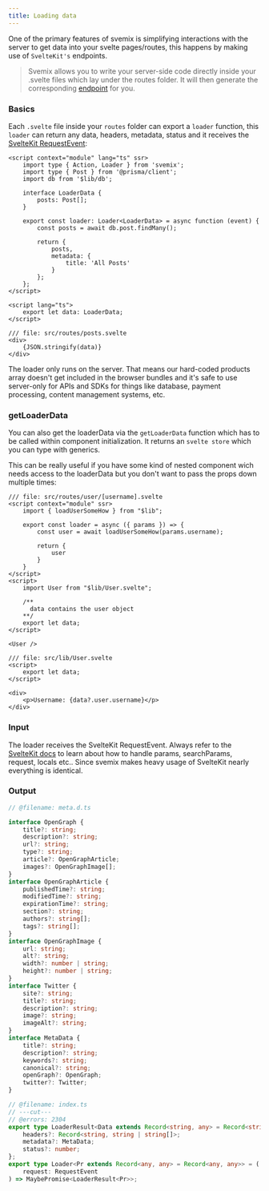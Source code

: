 ```yaml
---
title: Loading data
---
```


One of the primary features of svemix is simplifying interactions with the server to get data into your svelte pages/routes, this happens by making use of `SvelteKit's` endpoints.

> Svemix allows you to write your server-side code directly inside your .svelte files which lay under the routes folder. It will then generate the corresponding [endpoint](https://kit.svelte.dev/docs/routing#endpoints) for you.

### Basics

Each `.svelte` file inside your `routes` folder can export a `loader` function, this `loader` can return any data, headers, metadata, status and it receives the [SvelteKit RequestEvent](https://kit.svelte.dev/docs#routing-endpoints):

```svelte
<script context="module" lang="ts" ssr>
	import type { Action, Loader } from 'svemix';
	import type { Post } from '@prisma/client';
	import db from '$lib/db';

	interface LoaderData {
		posts: Post[];
	}

	export const loader: Loader<LoaderData> = async function (event) {
		const posts = await db.post.findMany();

		return {
			posts,
			metadata: {
				title: 'All Posts'
			}
		};
	};
</script>

<script lang="ts">
	export let data: LoaderData;
</script>

/// file: src/routes/posts.svelte
<div>
	{JSON.stringify(data)}
</div>
```

The loader only runs on the server. That means our hard-coded products array doesn't get included in the browser bundles and it's safe to use server-only for APIs and SDKs for things like database, payment processing, content management systems, etc.

### getLoaderData

You can also get the loaderData via the `getLoaderData` function which has to be called within component initialization. It returns an `svelte store` which you can type with generics.

This can be really useful if you have some kind of nested component wich needs access to the loaderData but you don't want to pass the props down multiple times:

```svelte
/// file: src/routes/user/[username].svelte
<script context="module" ssr>
	import { loadUserSomeHow } from "$lib";

	export const loader = async ({ params }) => {
		const user = await loadUserSomeHow(params.username);

		return {
			user
		}
	}
</script>
<script>
	import User from "$lib/User.svelte";

	/**
	  data contains the user object
	**/
	export let data;
</script>

<User />
```
```svelte
/// file: src/lib/User.svelte
<script>
	export let data;
</script>

<div>
	<p>Username: {data?.user.username}</p>
</div>
```

### Input

The loader receives the SvelteKit RequestEvent. Always refer to the [SvelteKit docs](https://kit.svelte.dev/docs/routing) to learn about how to handle params, searchParams, request, locals etc.. Since svemix makes heavy usage of SvelteKit nearly everything is identical.

### Output

```ts
// @filename: meta.d.ts

interface OpenGraph {
	title?: string;
	description?: string;
	url?: string;
	type?: string;
	article?: OpenGraphArticle;
	images?: OpenGraphImage[];
}
interface OpenGraphArticle {
	publishedTime?: string;
	modifiedTime?: string;
	expirationTime?: string;
	section?: string;
	authors?: string[];
	tags?: string[];
}
interface OpenGraphImage {
	url: string;
	alt?: string;
	width?: number | string;
	height?: number | string;
}
interface Twitter {
	site?: string;
	title?: string;
	description?: string;
	image?: string;
	imageAlt?: string;
}
interface MetaData {
	title?: string;
	description?: string;
	keywords?: string;
	canonical?: string;
	openGraph?: OpenGraph;
	twitter?: Twitter;
}

// @filename: index.ts
// ---cut---
// @errors: 2304
export type LoaderResult<Data extends Record<string, any> = Record<string, any>> = Data & {
	headers?: Record<string, string | string[]>;
	metadata?: MetaData;
	status?: number;
};
export type Loader<Pr extends Record<any, any> = Record<any, any>> = (
	request: RequestEvent
) => MaybePromise<LoaderResult<Pr>>;

```